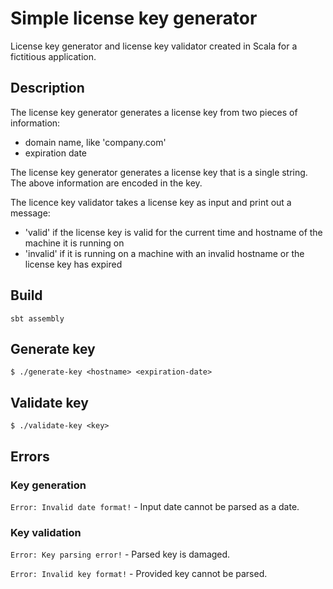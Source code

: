 # Simple license key generator

License key generator and license key validator created in Scala for a fictitious application. 

## Description 

The license key generator generates a license key from two pieces of information:
- domain name, like 'company.com'
- expiration date

The license key generator generates a license key that is a single string. The above information are encoded in the key.

The licence key validator takes a license key as input and print out a message:
- 'valid' if the license key is valid for the current time and hostname of the machine it is running on
- 'invalid' if it is running on a machine with an invalid hostname or the license key has expired

## Build
`sbt assembly`

## Generate key

`$ ./generate-key <hostname> <expiration-date>`

## Validate key

`$ ./validate-key <key>`

## Errors

### Key generation
`Error: Invalid date format!`  - Input date cannot be parsed as a date.

### Key validation
`Error: Key parsing error!` - Parsed key is damaged.

`Error: Invalid key format!` - Provided key cannot be parsed. 
